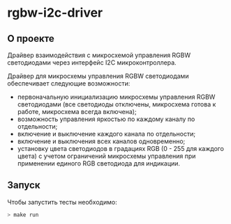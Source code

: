 # rgbw-i2c-driver

## О проекте

Драйвер взаимодействия с микросхемой управления RGBW светодиодами через интерфейс I2C микроконтроллера.

Драйвер для микросхемы управления RGBW светодиодами обеспечивает следующие возможности:
* первоначальную инициализацию микросхемы управления RGBW светодиодами (все светодиоды отключены, микросхема готова к работе, микросхема всегда включена); 
* возможность управления яркостью по каждому каналу по отдельности; 
* включение и выключение каждого канала по отдельности; 
* включение и выключения всех каналов одновременно; 
* установку цвета светодиодов в градациях RGB (0 - 255 для каждого цвета) с учетом ограничений микросхемы управления при применении единого RGB светодиода для 
индикации. 

## Запуск
Чтобы запустить тесты необходимо:
```bash
> make run
```

